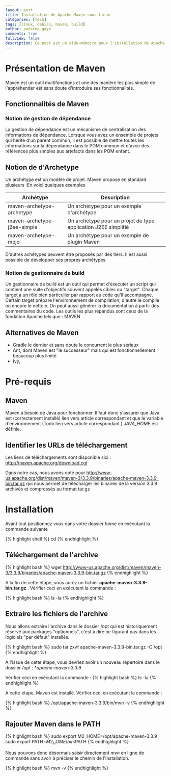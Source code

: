 ```yaml
---
layout: post
title: Installation de Apache Maven sous Linux
categories: [tech]
tags: [linux, debian, maven, build]
author: paterne_gaye
comments: true
fullview: false
description: Ce post est un aide-mémoire pour l'installation de Apache Maven sur une machine Linux.
---
```


# Présentation de Maven

Maven est un outil multifonctions et une des manière les plus simple de l'appréhender est sans doute d'introduire ses fonctionnalités.

## Fonctionnalités de Maven

### Notion de gestion de dépendance
La gestion de dépendance est un mécanisme de centralisation des informations de dépendance. Lorsque vous avez un ensemble de projets qui hérite d'un parent commun, il est possible de mettre toutes les informations sur la dépendance dans le POM commun et d'avoir des références plus simples aux artefacts dans les POM enfant.


## Notion de d'Archetype
Un archétype est un modèle de projet. Maven propose en standard plusieurs :En voici quelques exemples

|          Archétype            |                        Description                            |
| ----------------------------- |---------------------------------------------------------------|
| maven-archetype-archetype     | Un archétype pour un exemple d'archétype                      |
| maven-archetype-j2ee-simple   | Un archétype pour un projet de type application J2EE simplifié|
| maven-archetype-mojo          | Un archétype pour un exemple de plugin Maven                  |




D'autres achétypes peuvent être proposés par des tiers. Il est aussi possible de développer ses propres archétypes

### Notion de gestionnaire de build
Un gestionnaire de build est un outil qui permet d'éxecuter un script qui contient une suite d'objectifs souvent appelés cibles ou "target". Chaque target a un rôle bien particulier par rapport au code qu'il accompagne. Certain target prépare l'environnement de compilation, d'autre le compile ou encore le nettoie. On peut aussi générer la documentation à partir des commentaires du code. Les outils les plus répandus sont ceux de la fondation Apache tels que : MAVEN

## Alternatives de Maven
* Gradle le dernier et sans doute le concurrent le plus sérieux
* Ant, dont Maven est "le successeur" mais qui est fonctionnellement beaucoup plus limité
* Ivy,

# Pré-requis

## Maven
Maven a besoin de Java pour fonctionner. Il faut donc s'assurer que Java est (correctement installé) lien vers article correspondant  et que le variable d'environnement (Todo lien vers article correspondant ) *JAVA_HOME* est définie.

## Identifier les URLs de téléchargement

Les liens de téléchargements sont disponible sici : http://maven.apache.org/download.cgi

Dans notre cas, nous avons opté pour http://www-us.apache.org/dist/maven/maven-3/3.3.9/binaries/apache-maven-3.3.9-bin.tar.gz qui nous permet de télécharger les binaires de la version 3.3.9 archivés et compressés au format tar.gz


# Installation

Avant tout positionnez vous dans votre dossier *home* en exécutant la commande suivante

{% highlight shell %}
cd
{% endhighlight %}

## Téléchargement de l'archive

{% highlight bash %}
wget http://www-us.apache.org/dist/maven/maven-3/3.3.9/binaries/apache-maven-3.3.9-bin.tar.gz
{% endhighlight %}

A la fin de cette étape, vous aurez un fichier **apache-maven-3.3.9-bin.tar.gz** . Vérifier ceci en exécutant la commande :

{% highlight bash %}
ls -la
{% endhighlight %}

## Extraire les fichiers de l'archive
Nous allons extraire l'archive dans le dossier /opt  qui est historiquement réservé aux packages "optionnels", c'est à dire ne figurant pas dans les logiciels "par défaut" installés.

{% highlight bash %}
sudo tar zxvf apache-maven-3.3.9-bin.tar.gz -C /opt
{% endhighlight %}

A l'issue de cette étape, vous devriez avoir un nouveau répertoire dans le dossier */opt* : **apache-maven-3.3.9*

Vérifier ceci en exécutant la commande :
{% highlight bash %}
ls -la
{% endhighlight %}

A cette étape, Maven est installé. Vérifier ceci en exécutant la commande :

{% highlight bash %}
/opt/apache-maven-3.3.9/bin/mvn -v
{% endhighlight %}

## Rajouter Maven dans le PATH

{% highlight bash %}
sudo export M2_HOME=/opt/apache-maven-3.3.9
sudo export PATH=$M2_HOME/bin:$PATH
{% endhighlight %}

Nous pouvons donc désormais saisir directement *mvn* en ligne de commande sans avoir à préciser le chemin de l'installation.

{% highlight bash %}
mvn -v
{% endhighlight %}

